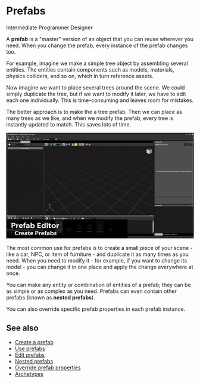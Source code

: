 # Prefabs
<span class="label label-doc-level">Intermediate</span>
<span class="label label-doc-audience">Programmer</span>
<span class="label label-doc-audience">Designer</span>

A **prefab** is a "master" version of an object that you can reuse wherever you need. When you change the prefab, every instance of the prefab changes too.

For example, imagine we make a simple tree object by assembling several entities. The entities contain components such as models, materials, physics colliders, and so on, which in turn reference assets. 

Now imagine we want to place several trees around the scene. We could simply duplicate the tree, but if we want to modify it later, we have to edit each one individually. This is time-consuming and leaves room for mistakes.

The better approach is to make the a tree prefab. Then we can place as many trees as we like, and when we modify the prefab, every tree is instantly updated to match. This saves lots of time.

![Creating trees with prefabs](media/create-prefab-trees.gif)

The most common use for prefabs is to create a small piece of your scene - like a car, NPC, or item of furniture - and duplicate it as many times as you need. When you need to modify it - for example, if you want to change its model - you can change it in one place and apply the change everywhere at once.

You can make any entity or combination of entities of a prefab; they can be as simple or as complex as you need. Prefabs can even contain other prefabs (known as **nested prefabs**).

You can also override specific prefab properties in each prefab instance.

## See also

* [Create a prefab](create-a-prefab.md)
* [Use prefabs](use-prefabs.md)
* [Edit prefabs](edit-prefabs.md)
* [Nested prefabs](nested-prefabs.md)
* [Override prefab properties](override-prefab-properties.md)
* [Archetypes](archetypes.md)